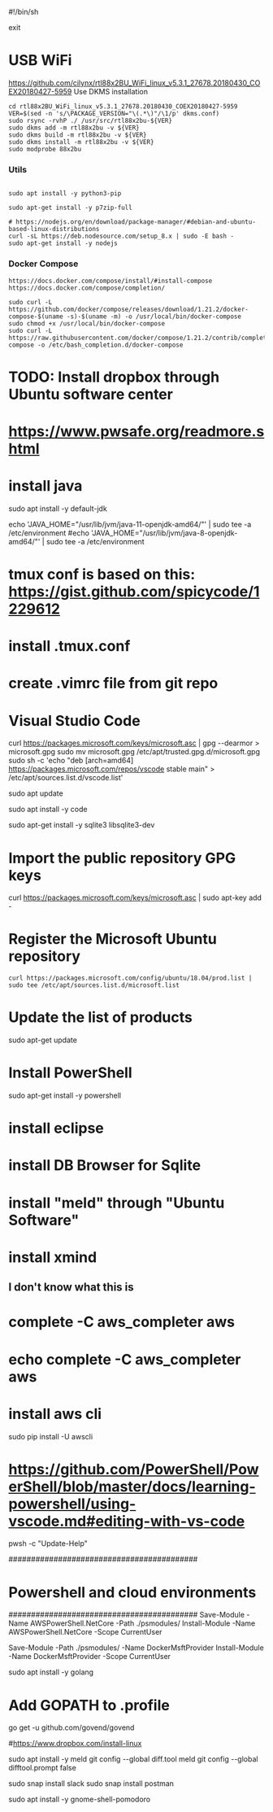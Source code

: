 #!/bin/sh



exit

# USB WiFi
https://github.com/cilynx/rtl88x2BU_WiFi_linux_v5.3.1_27678.20180430_COEX20180427-5959
Use DKMS installation

    cd rtl88x2BU_WiFi_linux_v5.3.1_27678.20180430_COEX20180427-5959
    VER=$(sed -n 's/\PACKAGE_VERSION="\(.*\)"/\1/p' dkms.conf)
    sudo rsync -rvhP ./ /usr/src/rtl88x2bu-${VER}
    sudo dkms add -m rtl88x2bu -v ${VER}
    sudo dkms build -m rtl88x2bu -v ${VER}
    sudo dkms install -m rtl88x2bu -v ${VER}
    sudo modprobe 88x2bu


### Utils
```

sudo apt install -y python3-pip

sudo apt-get install -y p7zip-full

# https://nodejs.org/en/download/package-manager/#debian-and-ubuntu-based-linux-distributions
curl -sL https://deb.nodesource.com/setup_8.x | sudo -E bash -
sudo apt-get install -y nodejs

```

### Docker Compose
```
https://docs.docker.com/compose/install/#install-compose
https://docs.docker.com/compose/completion/
 
sudo curl -L https://github.com/docker/compose/releases/download/1.21.2/docker-compose-$(uname -s)-$(uname -m) -o /usr/local/bin/docker-compose
sudo chmod +x /usr/local/bin/docker-compose
sudo curl -L https://raw.githubusercontent.com/docker/compose/1.21.2/contrib/completion/bash/docker-compose -o /etc/bash_completion.d/docker-compose
```

# TODO: Install dropbox through Ubuntu software center
# https://www.pwsafe.org/readmore.shtml

# install java
sudo apt install -y default-jdk

echo 'JAVA_HOME="/usr/lib/jvm/java-11-openjdk-amd64/"' | sudo tee -a /etc/environment
#echo 'JAVA_HOME="/usr/lib/jvm/java-8-openjdk-amd64/"' | sudo tee -a /etc/environment



# tmux conf is based on this: https://gist.github.com/spicycode/1229612
# install .tmux.conf

# create .vimrc file from git repo


# Visual Studio Code

curl https://packages.microsoft.com/keys/microsoft.asc | gpg --dearmor > microsoft.gpg
sudo mv microsoft.gpg /etc/apt/trusted.gpg.d/microsoft.gpg
sudo sh -c 'echo "deb [arch=amd64] https://packages.microsoft.com/repos/vscode stable main" > /etc/apt/sources.list.d/vscode.list'

sudo apt update

sudo apt install -y code



sudo apt-get install -y sqlite3 libsqlite3-dev


# Import the public repository GPG keys
curl https://packages.microsoft.com/keys/microsoft.asc | sudo apt-key add -

# Register the Microsoft Ubuntu repository
    curl https://packages.microsoft.com/config/ubuntu/18.04/prod.list | sudo tee /etc/apt/sources.list.d/microsoft.list

# Update the list of products
sudo apt-get update

# Install PowerShell
sudo apt-get install -y powershell

# install eclipse
# install DB Browser for Sqlite
# install "meld" through "Ubuntu Software" 
# install xmind

## I don't know what this is
# complete -C aws_completer aws
# echo complete -C aws_completer aws



# install aws cli

sudo pip install -U awscli




# https://github.com/PowerShell/PowerShell/blob/master/docs/learning-powershell/using-vscode.md#editing-with-vs-code
pwsh -c "Update-Help"


##########################################
# Powershell and cloud environments
##########################################
Save-Module -Name AWSPowerShell.NetCore -Path ./psmodules/
Install-Module -Name AWSPowerShell.NetCore -Scope CurrentUser

Save-Module -Path ./psmodules/ -Name DockerMsftProvider
Install-Module -Name DockerMsftProvider -Scope CurrentUser


sudo apt install -y golang
# Add GOPATH to .profile

go get -u github.com/govend/govend


#https://www.dropbox.com/install-linux

sudo apt install -y meld
git config --global diff.tool meld
git config --global difftool.prompt false

sudo snap install slack
sudo snap install postman

sudo apt install -y gnome-shell-pomodoro

